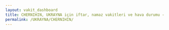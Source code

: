 ```yaml
---
layout: vakit_dashboard
title: CHERNIHIN, UKRAYNA için iftar, namaz vakitleri ve hava durumu - ilçe/eyalet seç
permalink: /UKRAYNA/CHERNIHIN/
---
```


<script type="text/javascript">
  var GLOBAL_COUNTRY = 'UKRAYNA';
  var GLOBAL_CITY = 'CHERNIHIN';
  var GLOBAL_STATE = '';
  var lat = 72;
  var lon = 21;
</script>
